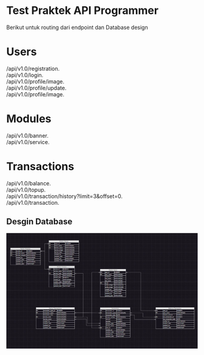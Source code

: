 # Test Praktek API Programmer

Berikut untuk routing dari endpoint dan Database design

Users
=======================================
/api/v1.0/registration.  
/api/v1.0/login.  
/api/v1.0/profile/image.  
/api/v1.0/profile/update.  
/api/v1.0/profile/image.  

Modules
=======================================
/api/v1.0/banner.  
/api/v1.0/service.  

Transactions
=======================================
/api/v1.0/balance.  
/api/v1.0/topup.  
/api/v1.0/transaction/history?limit=3&offset=0.  
/api/v1.0/transaction.  
  
  
## Desgin Database

![Diagram Alur](images/database_design.jpg "Diagram Alur Proyek")